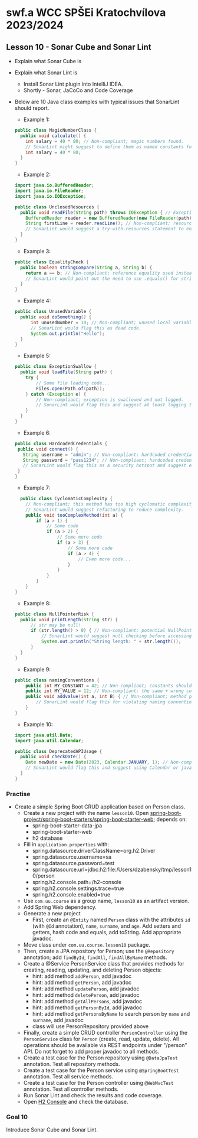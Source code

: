 # swf.a WCC SPŠEi Kratochvílova 2023/2024

## Lesson 10 - Sonar Cube and Sonar Lint

* Explain what Sonar Cube is
* Explain what Sonar Lint is
    * Install Sonar Lint plugin into IntelliJ IDEA.
    * Shortly - Sonar, JaCoCo and Code Coverage
* Below are 10 Java class examples with typical issues that SonarLint should report.
    * Example 1:
  ````java
  public class MagicNumberClass {
    public void calculate() {
      int salary = 40 * 80; // Non-compliant; magic numbers found.
      // SonarLint might suggest to define them as named constants for better readability.
      int salary = 40 * 80;
    }
  }
  ````

    * Example 2:
  ````java
  import java.io.BufferedReader;
  import java.io.FileReader;
  import java.io.IOException;

  public class UnclosedResources {
    public void readFile(String path) throws IOException { // Exception 'IOException' is never thrown in the method
      BufferedReader reader = new BufferedReader(new FileReader(path));
      String firstLine = reader.readLine(); // Non-compliant; resource leak, reader not closed.
      // SonarLint would suggest a try-with-resources statement to ensure closure of the stream.
    }
  }
  ````
    * Example 3:
  ````java
  public class EqualityCheck {
    public boolean stringCompare(String a, String b) {
      return a == b; // Non-compliant; reference equality used instead of content equality.
      // SonarLint would point out the need to use .equals() for string comparison.
    }
  }
  ````
    * Example 4:
  ````java
  public class UnusedVariable {
    public void doSomething() {
        int unusedNumber = 10; // Non-compliant; unused local variables should be removed.
        // SonarLint would flag this as dead code.
        System.out.println("Hello");
    }
  }
  ````
    * Example 5:
  ````java
  public class ExceptionSwallow {
    public void loadFile(String path) {
      try {
          // Some file loading code...
          Files.open(Path.of(path));
      } catch (Exception e) {
          // Non-compliant; exception is swallowed and not logged.
          // SonarLint would flag this and suggest at least logging the exception.
      }
    }
  }
  ````

    * Example 6:
   ````java
  public class HardcodedCredentials {
    public void connect() {
      String username = "admin"; // Non-compliant; hardcoded credential - username.
      String password = "pass1234"; // Non-compliant; hardcoded credential - password.
      // SonarLint would flag this as a security hotspot and suggest externalizing credentials.
    }
  }
  ````

    * Example 7:
  ````java
    public class CyclomaticComplexity {
      // Non-compliant; this method has too high cyclomatic complexity.
      // SonarLint would suggest refactoring to reduce complexity.
      public void tooComplexMethod(int a) {
          if (a > 1) {
              // Some code
              if (a > 2) {
                  // Some more code
                  if (a > 3) {
                      // Some more code
                      if (a > 4) {
                          // Even more code...
                      }
                  }
              }
          }
      }
  }
  ````

    * Example 8:
  ````java
  public class NullPointerRisk {
    public void printLength(String str) {
        // str may be null!    
        if (str.length() > 0) { // Non-compliant; potential NullPointerException.
            // SonarLint would suggest null checking before accessing the method.
            System.out.println("String length: " + str.length());
        }
    }
  }
  ````

    * Example 9:
  ````java
  public class namingConventions {
      public int MY_CONSTANT = 42; // Non-compliant; constants should be static final and uppercase.
      public int MY_VALUE = 12; // Non-compliant; the same + wrong constant name.
      public void addvalue(int a, int B) { // Non-compliant; method parameters should be camelCase.
          // SonarLint would flag this for violating naming conventions.
      }
  }
  ````

    * Example 10:
  ````java
  import java.util.Date;
  import java.util.Calendar;
  
  public class DeprecatedAPIUsage {
    public void checkDate() {
      Date newDate = new Date(2023, Calendar.JANUARY, 1); // Non-compliant; deprecated constructor.
      // SonarLint would flag this and suggest using Calendar or java.time.LocalDate instead.
    }
  }
  ````

### Practise

* Create a simple Spring Boot CRUD application based on Person class.
    * Create a new project with the name ``lesson10``. Open [spring-boot-project/spring-boot-starters/spring-boot-starter-web](https://start.spring.io/); depends on:
        * spring-boot-starter-data-jpa
        * spring-boot-starter-web
        * h2 database
    * Fill in ``application.properties`` with:
        * spring.datasource.driverClassName=org.h2.Driver
        * spring.datasource.username=sa
        * spring.datasource.password=test
        * spring.datasource.url=jdbc:h2:file:/Users/dzabensky/tmp/lesson10/person
        * spring.h2.console.path=/h2-console
        * spring.h2.console.settings.trace=true
        * spring.h2.console.enabled=true
    * Use ``com.uu.course`` as a group name, ``lesson10`` as an artifact version.
    * Add Spring Web dependency.
    * Generate a new project
        * First, create an ``@Entity`` named ``Person`` class with the attributes ``id`` (with ``@Id`` annotation), ``name``, ``surname``, and ``age``. Add setters and getters, hash code and equals, add toString. Add appropriate javadoc.
    * Move class under ``com.uu.course.lesson10`` package.
    * Then, create a JPA repository for Person; use the ``@Repository`` annotation; add ``findById``, ``findAll``, ``findAllByName`` methods.
    * Create a @Service PersonService class that provides methods for creating, reading, updating, and deleting Person objects:
        * hint: add method ``addPerson``, add javadoc
        * hint: add method ``getPerson``, add javadoc
        * hint: add method ``updatePerson``, add javadoc
        * hint: add method ``deletePerson``, add javadoc
        * hint: add method ``getAllPersons``, add javadoc
        * hint: add method ``getPersonById``, add javadoc
        * hint: add method ``getPersonsByName`` to search person by ``name`` and ``surname``, add javadoc
        * class will use PersonRepository provided above
    * Finally, create a simple CRUD controller ``PersonController`` using the ``PersonService`` class for ``Person`` (create, read, update, delete). All operations should be available via REST endpoints under "/person" API. Do not forget to add proper javadoc to all methods.
    * Create a test case for the Person repository using ``@DataJpaTest`` annotation. Test all repository methods.
    * Create a test case for the Person service using ``@SpringBootTest`` annotation. Test all service methods.
    * Create a test case for the Person controller using ``@WebMvcTest`` annotation. Test all controller methods.
    * Run Sonar Lint and check the results and code coverage.
    * Open [H2 Console](https://localhost:8080/h2-console) and check the database.

### Goal 10

Introduce Sonar Cube and Sonar Lint. 

